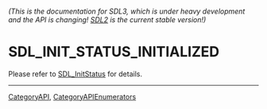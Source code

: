 ###### (This is the documentation for SDL3, which is under heavy development and the API is changing! [SDL2](https://wiki.libsdl.org/SDL2/) is the current stable version!)
# SDL_INIT_STATUS_INITIALIZED

Please refer to [SDL_InitStatus](SDL_InitStatus) for details.

----
[CategoryAPI](CategoryAPI), [CategoryAPIEnumerators](CategoryAPIEnumerators)

